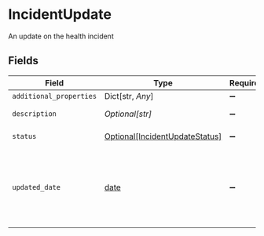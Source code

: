 # IncidentUpdate

An update on the health incident


## Fields

| Field                                                                                                                             | Type                                                                                                                              | Required                                                                                                                          | Description                                                                                                                       |
| --------------------------------------------------------------------------------------------------------------------------------- | --------------------------------------------------------------------------------------------------------------------------------- | --------------------------------------------------------------------------------------------------------------------------------- | --------------------------------------------------------------------------------------------------------------------------------- |
| `additional_properties`                                                                                                           | Dict[str, *Any*]                                                                                                                  | :heavy_minus_sign:                                                                                                                | N/A                                                                                                                               |
| `description`                                                                                                                     | *Optional[str]*                                                                                                                   | :heavy_minus_sign:                                                                                                                | The content of the update.                                                                                                        |
| `status`                                                                                                                          | [Optional[IncidentUpdateStatus]](../../models/shared/incidentupdatestatus.md)                                                     | :heavy_minus_sign:                                                                                                                | The status of the incident.                                                                                                       |
| `updated_date`                                                                                                                    | [date](https://docs.python.org/3/library/datetime.html#date-objects)                                                              | :heavy_minus_sign:                                                                                                                | The date when the update was published, in [ISO 8601](https://wikipedia.org/wiki/ISO_8601) format, e.g. `"2020-10-30T15:26:48Z"`. |
